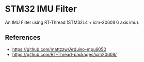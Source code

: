 # STM32 IMU Filter

An IMU Filter using RT-Thread (STM32L4 + icm-20608 6 axis imu).

## References

- https://github.com/mattzzw/Arduino-mpu6050
- https://github.com/RT-Thread-packages/icm20608/
